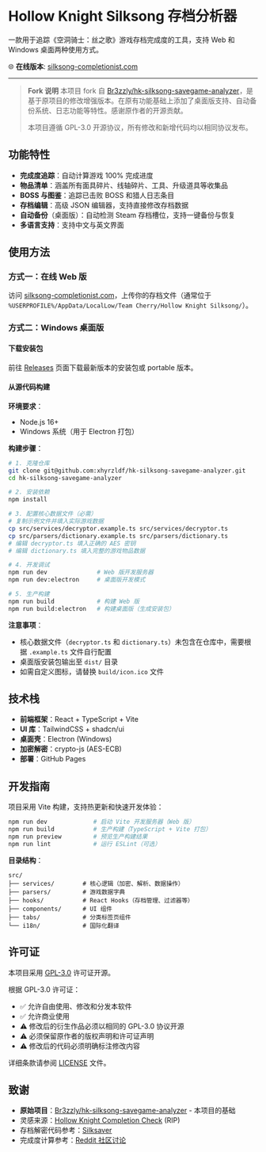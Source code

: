 # Hollow Knight Silksong 存档分析器

一款用于追踪《空洞骑士：丝之歌》游戏存档完成度的工具，支持 Web 和 Windows 桌面两种使用方式。

🌐 **在线版本**: [silksong-completionist.com](http://silksong-completionist.com/)

---

> **Fork 说明**
> 本项目 fork 自 [Br3zzly/hk-silksong-savegame-analyzer](https://github.com/Br3zzly/hk-silksong-savegame-analyzer)，是基于原项目的修改增强版本。在原有功能基础上添加了桌面版支持、自动备份系统、日志功能等特性。感谢原作者的开源贡献。
>
> 本项目遵循 GPL-3.0 开源协议，所有修改和新增代码均以相同协议发布。

## 功能特性

- **完成度追踪**：自动计算游戏 100% 完成进度
- **物品清单**：涵盖所有面具碎片、线轴碎片、工具、升级道具等收集品
- **BOSS 与图鉴**：追踪已击败 BOSS 和猎人日志条目
- **存档编辑**：高级 JSON 编辑器，支持直接修改存档数据
- **自动备份**（桌面版）：自动检测 Steam 存档槽位，支持一键备份与恢复
- **多语言支持**：支持中文与英文界面

## 使用方法

### 方式一：在线 Web 版

访问 [silksong-completionist.com](http://silksong-completionist.com/)，上传你的存档文件（通常位于 `%USERPROFILE%/AppData/LocalLow/Team Cherry/Hollow Knight Silksong/`）。

### 方式二：Windows 桌面版

#### 下载安装包
前往 [Releases](../../releases) 页面下载最新版本的安装包或 portable 版本。

#### 从源代码构建

**环境要求**：
- Node.js 16+
- Windows 系统（用于 Electron 打包）

**构建步骤**：

```bash
# 1. 克隆仓库
git clone git@github.com:xhyrzldf/hk-silksong-savegame-analyzer.git
cd hk-silksong-savegame-analyzer

# 2. 安装依赖
npm install

# 3. 配置核心数据文件（必需）
# 复制示例文件并填入实际游戏数据
cp src/services/decryptor.example.ts src/services/decryptor.ts
cp src/parsers/dictionary.example.ts src/parsers/dictionary.ts
# 编辑 decryptor.ts 填入正确的 AES 密钥
# 编辑 dictionary.ts 填入完整的游戏物品数据

# 4. 开发调试
npm run dev              # Web 版开发服务器
npm run dev:electron     # 桌面版开发模式

# 5. 生产构建
npm run build            # 构建 Web 版
npm run build:electron   # 构建桌面版（生成安装包）
```

**注意事项**：
- 核心数据文件（`decryptor.ts` 和 `dictionary.ts`）未包含在仓库中，需要根据 `.example.ts` 文件自行配置
- 桌面版安装包输出至 `dist/` 目录
- 如需自定义图标，请替换 `build/icon.ico` 文件

## 技术栈

- **前端框架**：React + TypeScript + Vite
- **UI 库**：TailwindCSS + shadcn/ui
- **桌面壳**：Electron (Windows)
- **加密解密**：crypto-js (AES-ECB)
- **部署**：GitHub Pages

## 开发指南

项目采用 Vite 构建，支持热更新和快速开发体验：

```bash
npm run dev             # 启动 Vite 开发服务器（Web 版）
npm run build           # 生产构建（TypeScript + Vite 打包）
npm run preview         # 预览生产构建结果
npm run lint            # 运行 ESLint（可选）
```

**目录结构**：
```
src/
├── services/        # 核心逻辑（加密、解析、数据操作）
├── parsers/         # 游戏数据字典
├── hooks/           # React Hooks（存档管理、过滤器等）
├── components/      # UI 组件
├── tabs/            # 分类标签页组件
└── i18n/            # 国际化翻译
```

## 许可证

本项目采用 [GPL-3.0](LICENSE) 许可证开源。

根据 GPL-3.0 许可证：
- ✅ 允许自由使用、修改和分发本软件
- ✅ 允许商业使用
- ⚠️ 修改后的衍生作品必须以相同的 GPL-3.0 协议开源
- ⚠️ 必须保留原作者的版权声明和许可证声明
- ⚠️ 修改后的代码必须明确标注修改内容

详细条款请参阅 [LICENSE](LICENSE) 文件。

## 致谢

- **原始项目**：[Br3zzly/hk-silksong-savegame-analyzer](https://github.com/Br3zzly/hk-silksong-savegame-analyzer) - 本项目的基础
- 灵感来源：[Hollow Knight Completion Check](https://reznormichael.github.io/hollow-knight-completion-check/) (RIP)
- 存档解密代码参考：[Silksaver](https://martinshift.github.io/silksaver/)
- 完成度计算参考：[Reddit 社区讨论](https://www.reddit.com/r/Silksong/comments/1ng54do/list_of_requirements_to_get_100_completion/)
